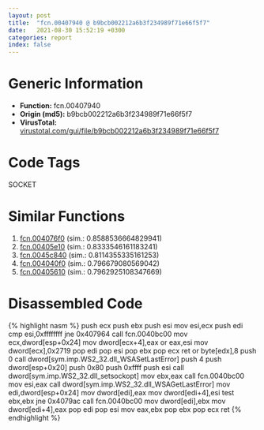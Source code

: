 ```yaml
---
layout: post
title:  "fcn.00407940 @ b9bcb002212a6b3f234989f71e66f5f7"
date:   2021-08-30 15:52:19 +0300
categories: report
index: false
---
```


# Generic Information
- **Function:** fcn.00407940
- **Origin (md5):** b9bcb002212a6b3f234989f71e66f5f7
- **VirusTotal:** [virustotal.com/gui/file/b9bcb002212a6b3f234989f71e66f5f7][virustotal_ref]

# Code Tags
<span class="tag" id="SOCKET">SOCKET</span>


# Similar Functions

1. [fcn.004076f0][similar_1_ref] (sim.: 0.8588536664829941)
2. [fcn.00405e10][similar_2_ref] (sim.: 0.8333546161183241)
3. [fcn.0045c840][similar_3_ref] (sim.: 0.8114355335161253)
4. [fcn.004040f0][similar_4_ref] (sim.: 0.796679080569042)
5. [fcn.00405610][similar_5_ref] (sim.: 0.7962925108347669)


# Disassembled Code

{% highlight nasm %}
push ecx
push ebx
push esi
mov esi,ecx
push edi
cmp esi,0xffffffff
jne 0x407964
call fcn.0040bc00
mov ecx,dword[esp+0x24]
mov dword[ecx+4],eax
or eax,esi
mov dword[ecx],0x2719
pop edi
pop esi
pop ebx
pop ecx
ret
or byte[edx],8
push 0
call dword[sym.imp.WS2_32.dll_WSASetLastError]
push 4
push dword[esp+0x20]
push 0x80
push 0xffff
push esi
call dword[sym.imp.WS2_32.dll_setsockopt]
mov ebx,eax
call fcn.0040bc00
mov esi,eax
call dword[sym.imp.WS2_32.dll_WSAGetLastError]
mov edi,dword[esp+0x24]
mov dword[edi],eax
mov dword[edi+4],esi
test ebx,ebx
jne 0x4079ac
call fcn.0040bc00
mov dword[edi],ebx
mov dword[edi+4],eax
pop edi
pop esi
mov eax,ebx
pop ebx
pop ecx
ret
{% endhighlight %}


[similar_1_ref]: /report/fcn.004076f0@b9bcb002212a6b3f234989f71e66f5f7
[similar_2_ref]: /report/fcn.00405e10@b9bcb002212a6b3f234989f71e66f5f7
[similar_3_ref]: /report/fcn.0045c840@418e0921f3a9bd4f5bc0dcc59623b5a1
[similar_4_ref]: /report/fcn.004040f0@065d95e046989885ac0aa05648eeda39
[similar_5_ref]: /report/fcn.00405610@b9bcb002212a6b3f234989f71e66f5f7
[virustotal_ref]: https://www.virustotal.com/gui/file/b9bcb002212a6b3f234989f71e66f5f7